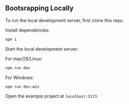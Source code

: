 

## Bootsrapping Locally

To run the local development server, first clone this repo.

Install dependencies:

```bash
npm i
```

Start the local development server:

For macOS/Linux:
```bash
npm run dev
```
For Windows:
```bash
npm run dev:win
```

Open the example project at `localhost:5173`.